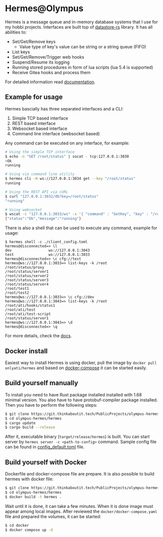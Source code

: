 # Hermes@Olympus

Hermes is a message queue and in-memory database systems that I use for my hobbi projects. Interfaces are built top of [datastore-rs](https://git.thinkaboutit.tech/PublicProjects/datastore-rs) library. It has all abilities to:
- Set/Get/Remove keys
  - Value type of key's value can be string or a string queue (FIFO)
- List keys
- Set/Get/Remove/Trigger web hooks
- Suspend/Resume its logging
- Running stored procedures in form of lua scripts (lua 5.4 is supported)
- Receive Gitea hooks and process them

For detailed information read [documentation](./docs/README.md).

## Example for usage

Hermes bascially has three separated interfaces and a CLI:
1. Simple TCP based interface
1. REST based interface
1. Websocket based interface
1. Command line interface (websocket based)

Any command can be executed on any interface, for example:
```bash
# Using the simple TCP interface
$ echo -n "GET /root/status" | socat - tcp:127.0.0.1:3030
>Ok
running

# Using via command line utility
$ hermes cli -H ws://127.0.0.1:3034 get --key "/root/status"
running

# Using the REST API via cURL
$ curl "127.0.0.1:3032/db?key=/root/status"
"running"

# Using websocket
$ wscat -c "127.0.0.1:3033/ws" -x '{ "command" : "GetKey", "key" : "/root/status" }'
{"status":"Ok","message":"running"}
```

There is also a shell that can be used to execute any command, example for usage:
```
$ hermes shell -c ./client_config.toml
hermes@disconnected=> \l
dev                 ws://127.0.0.1:3043
test                ws://127.0.0.1:3033
hermes@disconnected=> \c cfg://test
hermes@ws://127.0.0.1:3033=> list-keys -k /root
/root/status/proxy
/root/status/server1
/root/status/server2
/root/status/server3
/root/status/server4
/root/test1
/root/test2
hermes@ws://127.0.0.1:3033=> \c cfg://dev
hermes@ws://127.0.0.1:3043=> list-keys -k /root
/root/ati/hooks/status1
/root/ati/test
/root/ati/test-script
/root/status/server1
hermes@ws://127.0.0.1:3043=> \d
hermes@disconnected=> \q
```

For more details, check the [docs](docs/README.md).

## Docker install

Easiest way to install Hermes is using docker, pull the image by `docker pull onlyati/hermes` and based on [docker-compose](hermes/docker/docker-compose.yaml) it can be started easily.

## Build yourself manually

To install you need to have Rust package installed installed with 1.68 minimal version. You also have to have protobuf-compiler package installed.
Then you have to perform the following steps:
```bash
$ git clone https://git.thinkaboutit.tech/PublicProjects/olympus-hermes
$ cd olympus-hermes/hermes
$ cargo update
$ cargo build --release
```

After it, executable binary (`target/release/hermes`) is built. You can start server by `hermes server -c <path-to-config>` command. Sample config file can be found in [config_default.toml](hermes/config_default.toml) file.

## Build yourself with Docker

Dockerfile and docker-compose file are prepare. It is also possible to build hermes with docker file:
```bash
$ git clone https://git.thinkaboutit.tech/PublicProjects/olympus-hermes
$ cd olympus-hermes/hermes
$ docker build -t hermes .
```

Wait until it is done, it can take a few minutes. When it is done image must appear among local images. After reviewed the `docker/docker-compose.yaml` file and prepared the volumes, it can be started:
```bash
$ cd docker
$ docker compose up -d
```

